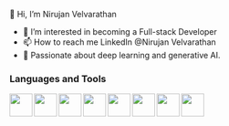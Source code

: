 👋 Hi, I’m Nirujan Velvarathan
- 👀 I’m interested in becoming a Full-stack Developer
- 📫 How to reach me LinkedIn @Nirujan Velvarathan
- 🧠 Passionate about deep learning and generative AI.


### Languages and Tools
<img width="40px" align="left" padding="10px" src="https://cdn.jsdelivr.net/gh/devicons/devicon@latest/icons/javascript/javascript-original.svg" />
<img width="40px" align="left" padding="10px" src="https://cdn.jsdelivr.net/gh/devicons/devicon@latest/icons/python/python-original.svg" />
<img width="40px" align="left" padding="10px" src="https://cdn.jsdelivr.net/gh/devicons/devicon@latest/icons/linux/linux-original.svg" />
<img width="40px" align="left" padding="10px" src="https://cdn.jsdelivr.net/gh/devicons/devicon@latest/icons/clojure/clojure-original.svg" />
<img width="40px" align="left" padding="10px" src="https://cdn.jsdelivr.net/gh/devicons/devicon@latest/icons/css3/css3-original.svg" />
<img width="40px" align="left" padding="10px" src="https://cdn.jsdelivr.net/gh/devicons/devicon@latest/icons/git/git-original.svg" />
<img width="40px" align="left" padding="10px" src="https://cdn.jsdelivr.net/gh/devicons/devicon@latest/icons/html5/html5-original.svg" />
<img width="40px" align="left" padding="10px" src="https://cdn.jsdelivr.net/gh/devicons/devicon@latest/icons/tensorflow/tensorflow-original.svg" />



           
          
